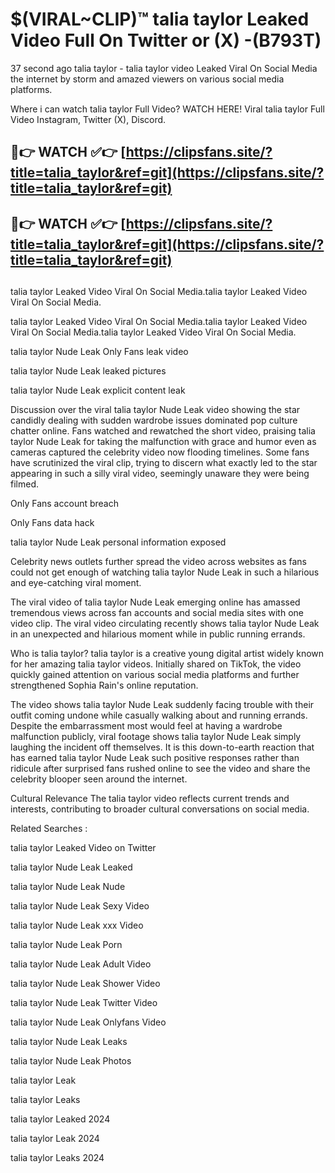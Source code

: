 # $(VIRAL~CLIP)™ talia taylor Leaked Video Full On Twitter or (X) -(B793T)
37 second ago talia taylor - talia taylor video Leaked Viral On Social Media the internet by storm and amazed viewers on various social media platforms.

Where i can watch talia taylor Full Video? WATCH HERE! Viral talia taylor Full Video Instagram, Twitter (X), Discord.

## 🔴👉 WATCH ✅👉 [https://clipsfans.site/?title=talia_taylor&ref=git](https://clipsfans.site/?title=talia_taylor&ref=git)
## 🔴👉 WATCH ✅👉 [https://clipsfans.site/?title=talia_taylor&ref=git](https://clipsfans.site/?title=talia_taylor&ref=git)
##
talia taylor Leaked Video Viral On Social Media.talia taylor Leaked Video Viral On Social Media.

talia taylor Leaked Video Viral On Social Media.talia taylor Leaked Video Viral On Social Media.talia taylor Leaked Video Viral On Social Media.

talia taylor Nude Leak Only Fans leak video

talia taylor Nude Leak leaked pictures

talia taylor Nude Leak explicit content leak

Discussion over the viral talia taylor Nude Leak video showing the star candidly dealing with sudden wardrobe issues dominated pop culture chatter online. Fans watched and rewatched the short video, praising talia taylor Nude Leak for taking the malfunction with grace and humor even as cameras captured the celebrity video now flooding timelines. Some fans have scrutinized the viral clip, trying to discern what exactly led to the star appearing in such a silly viral video, seemingly unaware they were being filmed.


Only Fans account breach

Only Fans data hack

talia taylor Nude Leak personal information exposed

Celebrity news outlets further spread the video across websites as fans could not get enough of watching talia taylor Nude Leak in such a hilarious and eye-catching viral moment.


The viral video of talia taylor Nude Leak emerging online has amassed tremendous views across fan accounts and social media sites with one video clip. The viral video circulating recently shows talia taylor Nude Leak in an unexpected and hilarious moment while in public running errands.


Who is talia taylor? talia taylor is a creative young digital artist widely known for her amazing talia taylor videos. Initially shared on TikTok, the video quickly gained attention on various social media platforms and further strengthened Sophia Rain's online reputation.

The video shows talia taylor Nude Leak suddenly facing trouble with their outfit coming undone while casually walking about and running errands. Despite the embarrassment most would feel at having a wardrobe malfunction publicly, viral footage shows talia taylor Nude Leak simply laughing the incident off themselves. It is this down-to-earth reaction that has earned talia taylor Nude Leak such positive responses rather than ridicule after surprised fans rushed online to see the video and share the celebrity blooper seen around the internet.

Cultural Relevance The talia taylor video reflects current trends and interests, contributing to broader cultural conversations on social media.

Related Searches :

talia taylor Leaked Video on Twitter

talia taylor Nude Leak Leaked

talia taylor Nude Leak Nude

talia taylor Nude Leak Sexy Video

talia taylor Nude Leak xxx Video

talia taylor Nude Leak Porn

talia taylor Nude Leak Adult Video

talia taylor Nude Leak Shower Video

talia taylor Nude Leak Twitter Video

talia taylor Nude Leak Onlyfans Video

talia taylor Nude Leak Leaks

talia taylor Nude Leak Photos

talia taylor Leak

talia taylor Leaks

talia taylor Leaked 2024

talia taylor Leak 2024

talia taylor Leaks 2024
